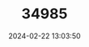 ---
title: "34985"
category: "Decaspermum vitiense"
draft: false
date: 2024-02-22 13:03:50
languages:
  English: ["Fiji Christmas Bush"]
---
